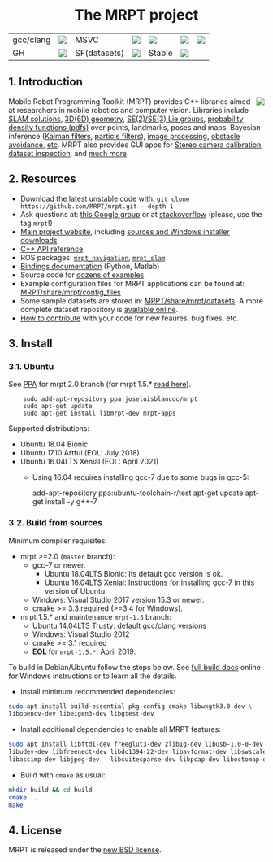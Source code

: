 <h1 align="center">The MRPT project</h1>

<table>
 <tr>
  <td>gcc/clang</td>
  <td><a href="https://travis-ci.org/MRPT/mrpt" alt="Travis:gcc,clang"><img src="https://travis-ci.org/MRPT/mrpt.png?branch=master" /></a></td>
  <td>MSVC</td>
  <td><a href="https://ci.appveyor.com/project/jlblancoc/mrpt-k05a9" alt="AppVeyor:msvc"><img src="https://ci.appveyor.com/api/projects/status/yjs4lpj02f6a1ylg?svg=true" /></a></td>
  <td><a href="https://ci.appveyor.com/project/jlblancoc/mrpt-k05a9" alt="codecov"><img src="https://codecov.io/gh/MRPT/mrpt/branch/master/graph/badge.svg" /></a></td>
  <td><a href="https://gitter.im/MRPT/mrpt" alt="Gitter"><img src="https://badges.gitter.im/Join%20Chat.svg" /></a></td>
  <td><a href="https://www.codetriage.com/mrpt/mrpt" alt="Open Source Helpers"><img src="https://www.codetriage.com/mrpt/mrpt/badges/users.svg" /></a></td>
 </tr>
 <tr>
  <td>GH</td>
  <td><a href="https://github.com/MRPT/mrpt/releases" alt="GitHub"><img src="https://img.shields.io/github/downloads/mrpt/mrpt/total.svg" /></a></td>
  <td>SF(datasets)</td>
  <td><a href="https://sourceforge.net/projects/mrpt/files/" alt="SourceForge"><img src="https://img.shields.io/sourceforge/dt/mrpt.svg" /></a></td>
  <td>Stable</td>
  <td><a href="https://github.com/MRPT/mrpt/releases" alt="Releases"><img src="https://img.shields.io/github/release/MRPT/mrpt.svg" /></a></td>

</tr>
</table>


## 1. Introduction
<img align="right" src="https://mrpt.github.io/imgs/mrpt-videos-mix2.gif">

Mobile Robot Programming Toolkit (MRPT) provides C++ libraries aimed at researchers
in mobile robotics and computer vision. Libraries include [SLAM solutions](http://www.mrpt.org/List_of_SLAM_algorithms), [3D(6D) geometry](http://www.mrpt.org/tutorials/programming/maths-and-geometry/2d_3d_geometry/), [SE(2)/SE(3) Lie groups](http://ingmec.ual.es/~jlblanco/papers/jlblanco2010geometry3D_techrep.pdf),
[probability density functions (pdfs)](http://reference.mrpt.org/stable/classmrpt_1_1utils_1_1_c_probability_density_function.html) over points, landmarks, poses and maps,
Bayesian inference ([Kalman filters](http://www.mrpt.org/Kalman_Filters), [particle filters](http://www.mrpt.org/tutorials/programming/statistics-and-bayes-filtering/particle_filters/)), [image processing](http://www.mrpt.org/tutorials/programming/images-image-processing-camera-models/), [obstacle avoidance](http://www.mrpt.org/Obstacle_avoidance), [etc](http://reference.mrpt.org/devel/modules.html).
MRPT also provides GUI apps for [Stereo camera calibration](http://www.mrpt.org/list-of-mrpt-apps/application-kinect-stereo-calib/), [dataset inspection](http://www.mrpt.org/list-of-mrpt-apps/rawlogviewer/),
and [much more](http://www.mrpt.org/list-of-mrpt-apps/).

## 2. Resources
  * Download the latest unstable code with: `git clone https://github.com/MRPT/mrpt.git --depth 1`
  * Ask questions at: [this Google group](http://www.mrpt.org/forum/) or at [stackoverflow](http://stackoverflow.com/search?q=mrpt) (please, use the tag `mrpt`!)
  * [Main project website](http://www.mrpt.org/), including [sources and Windows installer downloads](http://www.mrpt.org/download-mrpt/)
  * [C++ API reference](http://reference.mrpt.org/)
  * ROS packages: [`mrpt_navigation`](http://wiki.ros.org/mrpt_navigation), [`mrpt_slam`](http://wiki.ros.org/mrpt_slam)
  * [Bindings documentation](https://github.com/MRPT/mrpt/wiki) (Python, Matlab)
  * Source code for [dozens of examples](http://www.mrpt.org/tutorials/mrpt-examples/)
  * Example configuration files for  MRPT applications can be found at:
     [MRPT/share/mrpt/config_files](https://github.com/MRPT/mrpt/tree/master/share/mrpt/config_files)
  * Some sample datasets are stored in:
     [MRPT/share/mrpt/datasets](https://github.com/MRPT/mrpt/tree/master/share/mrpt/datasets).
    A more complete dataset repository is [available online](http://www.mrpt.org/robotics_datasets).
  * [How to contribute](https://github.com/MRPT/mrpt/blob/master/.github/CONTRIBUTING.md) with your code for new feaures, bug fixes, etc.

## 3. Install

### 3.1. Ubuntu

See [PPA](https://launchpad.net/~joseluisblancoc/+archive/ubuntu/mrpt) for mrpt 2.0 branch (for mrpt 1.5.* [read here](https://github.com/MRPT/mrpt/tree/mrpt-1.5#31-ubuntu-ppa)).

        sudo add-apt-repository ppa:joseluisblancoc/mrpt
        sudo apt-get update
        sudo apt-get install libmrpt-dev mrpt-apps

Supported distributions:
  * Ubuntu 18.04 Bionic
  * Ubuntu 17.10 Artful (EOL: July 2018)
  * Ubuntu 16.04LTS Xenial (EOL: April 2021)
  	* Using 16.04 requires installing gcc-7 due to some bugs in gcc-5:

        add-apt-repository ppa:ubuntu-toolchain-r/test
        apt-get update
        apt-get install -y g++-7


### 3.2. Build from sources

Minimum compiler requisites:
  * mrpt >=2.0 (`master` branch):
    * gcc-7 or newer.
      * Ubuntu 18.04LTS Bionic: Its default gcc version is ok.
      * Ubuntu 16.04LTS Xenial: [Instructions](https://gist.github.com/jlblancoc/99521194aba975286c80f93e47966dc5) for installing gcc-7 in this version of Ubuntu.
    * Windows: Visual Studio 2017 version 15.3 or newer.
    * cmake >= 3.3 required (>=3.4 for Windows).
  * mrpt 1.5.* and maintenance `mrpt-1.5` branch:
    * Ubuntu 14.04LTS Trusty: default gcc/clang versions
    * Windows: Visual Studio 2012
    * cmake >= 3.1 required
    * **EOL** for `mrpt-1.5.*`: April 2019.

To build in Debian/Ubuntu follow the steps below. See [full build docs](http://www.mrpt.org/Building_and_Installing_Instructions) online
for Windows instructions or to learn all the details.

  * Install minimum recommended dependencies:

```bash
sudo apt install build-essential pkg-config cmake libwxgtk3.0-dev \
libopencv-dev libeigen3-dev libgtest-dev
```

  * Install additional dependencies to enable all MRPT features:

```bash
sudo apt install libftdi-dev freeglut3-dev zlib1g-dev libusb-1.0-0-dev \
libudev-dev libfreenect-dev libdc1394-22-dev libavformat-dev libswscale-dev \
libassimp-dev libjpeg-dev   libsuitesparse-dev libpcap-dev liboctomap-dev
```

  * Build with `cmake` as usual:

```bash
mkdir build && cd build
cmake ..
make
```

## 4. License
MRPT is released under the [new BSD license](http://www.mrpt.org/License/).
